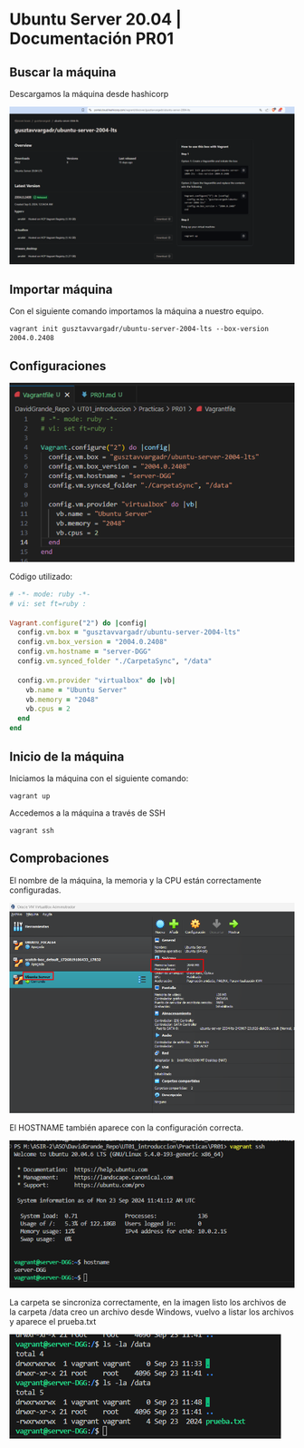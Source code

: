 # Ubuntu Server 20.04 | Documentación PR01

## Buscar la máquina

Descargamos la máquina desde hashicorp

![Descargar máquina](../imagenes/PR01-1.png)

## Importar máquina

Con el siguiente comando importamos la máquina a nuestro equipo.

```
vagrant init gusztavvargadr/ubuntu-server-2004-lts --box-version 2004.0.2408
```

## Configuraciones

![Vagrantfile](../imagenes/PR01-2.png)

Código utilizado:

```ruby
# -*- mode: ruby -*-
# vi: set ft=ruby :

Vagrant.configure("2") do |config|
  config.vm.box = "gusztavvargadr/ubuntu-server-2004-lts"
  config.vm.box_version = "2004.0.2408"
  config.vm.hostname = "server-DGG"
  config.vm.synced_folder "./CarpetaSync", "/data"

  config.vm.provider "virtualbox" do |vb|
    vb.name = "Ubuntu Server"
    vb.memory = "2048"
    vb.cpus = 2 
  end
end

```

## Inicio de la máquina

Iniciamos la máquina con el siguiente comando:
```
vagrant up
```

Accedemos a la máquina a través de SSH
```
vagrant ssh
```

## Comprobaciones

El nombre de la máquina, la memoria y la CPU están correctamente configuradas.

![](../imagenes/PR01-3.png)

El HOSTNAME también aparece con la configuración correcta.

![](../imagenes/PR01-4.png)

La carpeta se sincroniza correctamente, en la imagen listo los archivos de la carpeta /data creo un archivo desde Windows, vuelvo a listar los archivos y aparece el prueba.txt

![](../imagenes/PR01-5.png)




